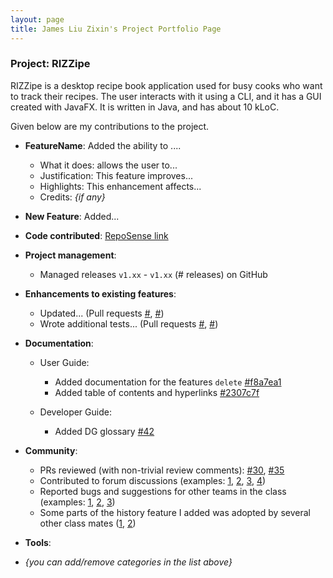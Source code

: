 ```yaml
---
layout: page
title: James Liu Zixin's Project Portfolio Page
---
```


### Project: RIZZipe

RIZZipe is a desktop recipe book application used for busy cooks who want to track their recipes. The user interacts with it using a CLI, and it has a GUI created with JavaFX. It is written in Java, and has about 10 kLoC.

Given below are my contributions to the project.

* **FeatureName**: Added the ability to ....
    * What it does: allows the user to...
    * Justification: This feature improves...
    * Highlights: This enhancement affects...
    * Credits: *{if any}*

* **New Feature**: Added...

* **Code contributed**: [RepoSense link]()

* **Project management**:
    * Managed releases `v1.xx` - `v1.xx` (# releases) on GitHub

* **Enhancements to existing features**:
    * Updated... (Pull requests [\#](), [\#]())
    * Wrote additional tests... (Pull requests [\#](), [\#]())

* **Documentation**:
    * User Guide:
        * Added documentation for the features `delete` [\#f8a7ea1]()
        * Added table of contents and hyperlinks [\#2307c7f]()

    * Developer Guide:
      * Added DG glossary [\#42]()  

* **Community**:
    * PRs reviewed (with non-trivial review comments): [\#30](), [\#35]()
    * Contributed to forum discussions (examples: [1](), [2](), [3](), [4]())
    * Reported bugs and suggestions for other teams in the class (examples: [1](), [2](), [3]())
    * Some parts of the history feature I added was adopted by several other class mates ([1](), [2]())

* **Tools**:

* _{you can add/remove categories in the list above}_
